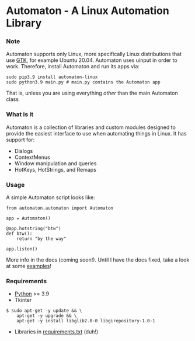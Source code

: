 # Automaton - A Linux Automation Library

### Note
Automaton supports only Linux, more specifically Linux distributions that use [GTK](https://www.gtk.org/), for example Ubuntu 20.04.
Automaton uses uinput in order to work. Therefore, install Automaton and run its apps via:
```shell
sudo pip3.9 install automaton-linux
sudo python3.9 main.py # main.py contains the Automaton app
```
That is, unless you are using everything _other_ than the main Automaton class
### What is it
Automaton is a collection of libraries and custom modules designed to provide the easiest
interface to use when automating things in Linux. It has support for:
- Dialogs
- ContextMenus
- Window manipulation and queries
- HotKeys, HotStrings, and Remaps

### Usage
A simple Automaton script looks like:
```python3
from automaton.automaton import Automaton

app = Automaton()

@app.hotstring("btw")
def btw():
    return "by the way"
    
app.listen()
```
More info in the docs (coming soon!). Until I have the docs fixed, take a look at some [examples](https://github.com/Abdul-Muiz-Iqbal/Automaton/tree/main/examples)!

### Requirements
- [Python](https://python.org/download) >= 3.9
- Tkinter
```
$ sudo apt-get -y update && \
    apt-get -y upgrade && \
    apt-get -y install libglib2.0-0 libgirepository-1.0-1
```
- Libraries in [requirements.txt](https://github.com/Abdul-Muiz-Iqbal/Automaton/blob/main/requirements.txt) (duh!)
